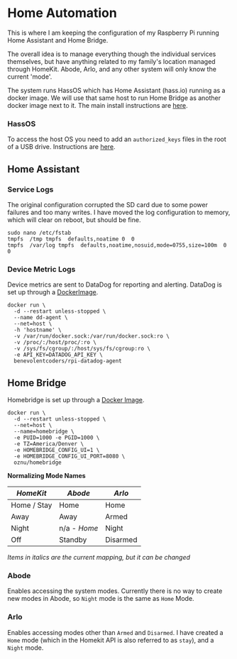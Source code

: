 # Home Automation

This is where I am keeping the configuration of my Raspberry Pi running Home Assistant and Home Bridge.

The overall idea is to manage everything though the individual services themselves, but have anything related to my family's location managed through HomeKit. Abode, Arlo, and any other system will only know the current 'mode'.

The system runs HassOS which has Home Assistant (hass.io) running as a docker image. We will use that same host to run Home Bridge as another docker image next to it. The main install instructions are [here](https://www.home-assistant.io/getting-started/).

### HassOS

To access the host OS you need to add an `authorized_keys` files in the root of a USB drive. Instructions are [here](https://developers.home-assistant.io/docs/en/hassio_debugging.html#hassos-based-hassio).

## Home Assistant

### Service Logs

The original configuration corrupted the SD card due to some power failures and too many writes. I have moved the log configuration to memory, which will clear on reboot, but should be fine.

```
sudo nano /etc/fstab
tmpfs  /tmp tmpfs  defaults,noatime 0  0
tmpfs  /var/log tmpfs  defaults,noatime,nosuid,mode=0755,size=100m  0  0
```

### Device Metric Logs

Device metrics are sent to DataDog for reporting and alerting. DataDog is set up through a [DockerImage](https://github.com/BenevolentCoders/rpi-datadog-agent).

```
docker run \
  -d --restart unless-stopped \
  --name dd-agent \
  --net=host \
  -h 'hostname' \
  -v /var/run/docker.sock:/var/run/docker.sock:ro \
  -v /proc/:/host/proc/:ro \
  -v /sys/fs/cgroup/:/host/sys/fs/cgroup:ro \
  -e API_KEY=DATADOG_API_KEY \
  benevolentcoders/rpi-datadog-agent
```

## Home Bridge

Homebridge is set up through a [Docker Image](https://github.com/oznu/docker-homebridge/wiki/Homebridge-on-Raspberry-Pi).

```
docker run \
  -d --restart unless-stopped \
  --net=host \
  --name=homebridge \
  -e PUID=1000 -e PGID=1000 \
  -e TZ=America/Denver \
  -e HOMEBRIDGE_CONFIG_UI=1 \
  -e HOMEBRIDGE_CONFIG_UI_PORT=8080 \
  oznu/homebridge
```

**Normalizing Mode Names**

_HomeKit_   | _Abode_      | _Arlo_
------------|--------------|----------
Home / Stay | Home         | Home
Away        | Away         | Armed
Night       | n/a - _Home_ | Night
Off         | Standby      | Disarmed

_Items in italics are the current mapping, but it can be changed_

### Abode

Enables accessing the system modes. Currently there is no way to create new modes in Abode, so `Night` mode is the same as `Home` Mode.

### Arlo

Enables accessing modes other than `Armed` and `Disarmed`. I have created a `Home` mode (which in the Homekit API is also referred to as `stay`), and a `Night` mode.
